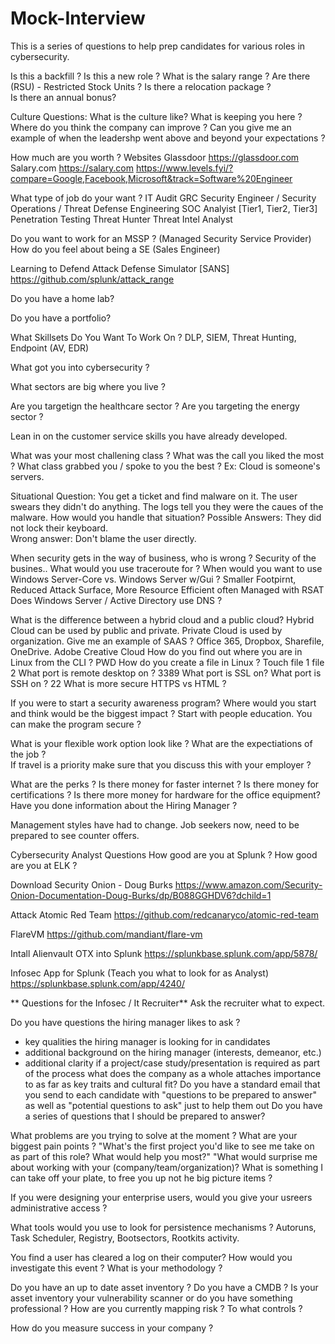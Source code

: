 # Mock-Interview

This is a series of questions to help prep candidates for various roles in cybersecurity.


Is this a backfill ?  Is this a new role ?
What is the salary range ?
Are there (RSU) - Restricted Stock Units ?
Is there a relocation package ?  
Is there an annual bonus?


Culture Questions:
What is the culture like?
What is keeping you here ?
Where do you think the company can improve ?
Can you give me an example of when the leadershp went above and beyond your expectations ?



How much are you worth ?
Websites
Glassdoor  https://glassdoor.com
Salary.com https://salary.com
https://www.levels.fyi/?compare=Google,Facebook,Microsoft&track=Software%20Engineer


What type of job do your want ?
IT Audit
GRC
Security Engineer / Security Operations / Threat Defense Engineering
SOC Analyist [Tier1, Tier2, Tier3]
Penetration Testing
Threat Hunter
Threat Intel Analyst

Do you want to work for an MSSP ?  (Managed Security Service Provider)
How do you feel about being a SE (Sales Engineer)


Learning to Defend
Attack Defense Simulator [SANS]
https://github.com/splunk/attack_range

Do you have a home lab?


Do you have a portfolio?


What Skillsets Do You Want To Work On ?
DLP, SIEM, Threat Hunting, Endpoint (AV, EDR)


What got you into cybersecurity ?


What sectors are big where you live ?

Are you targetign the healthcare sector ?
Are you targeting the energy sector ?

Lean in on the customer service skills you have already developed.

What was your most challening class ?
What was the call you liked the most ?
What class grabbed you / spoke to you the best ?
Ex:  Cloud is someone's servers.  


Situational Question:
You get a ticket and find malware on it.  The user swears they didn't do anything. 
The logs tell you they were the caues of the malware.  How would you handle that situation?
Possible Answers:  They did not lock their keyboard.  
Wrong answer: Don't blame the user directly. 

When security gets in the way of business, who is wrong ?  Security of the busines..
What would you use traceroute for ?
When would you want to use Windows Server-Core vs. Windows Server w/Gui ?
Smaller Footpirnt, Reduced Attack Surface, More Resource Efficient often Managed with RSAT
Does Windows Server / Active Directory use DNS ?

What is the difference between a hybrid cloud and a public cloud?
Hybrid Cloud can be used by public and private.  Private Cloud is used by organization.
Give me an example of SAAS ?  Office 365, Dropbox, Sharefile, OneDrive.  Adobe Creative Cloud
How do you find out where you are in Linux from the CLI ? PWD
How do you create a file in Linux ?  Touch file 1 file 2
What port is remote desktop on ? 3389
What port is SSL on?
What port is SSH on ?  22
What is more secure HTTPS vs HTML ?

If you were to start a security awareness program?  Where would you start and think would be the biggest impact ?
Start with people education.  You can make the program secure ?


What is your flexible work option look like ?
What are the expectiations of the job ?   
If travel is a priority make sure that you discuss this with your employer ?

What are the perks ?  Is there money for faster internet ?  Is there money for certifications ?  Is there more money for hardware for the office equipment?
Have you done information about the Hiring Manager ?

Management styles have had to change.  Job seekers now, need to be prepared to see counter offers.  

Cybersecurity Analyst Questions
How good are you at Splunk ?
How good are you at ELK ?

Download Security Onion - Doug Burks
https://www.amazon.com/Security-Onion-Documentation-Doug-Burks/dp/B088GGHDV6?dchild=1

Attack 
Atomic Red Team
https://github.com/redcanaryco/atomic-red-team

FlareVM
https://github.com/mandiant/flare-vm

Intall Alienvault OTX into Splunk
https://splunkbase.splunk.com/app/5878/

Infosec App for Splunk  (Teach you what to look for as Analyst)
https://splunkbase.splunk.com/app/4240/

**
Questions for the Infosec / It Recruiter**
Ask the recruiter what to expect.


Do you have questions the hiring manager likes to ask ?
- key qualities the hiring manager is looking for in candidates 
- additional background on the hiring manager (interests, demeanor, etc.)
- additional clarity if a project/case study/presentation is required as part of the process
what does the company as a whole attaches importance to as far as key traits and cultural fit?
Do you have a standard email that you send to each candidate with "questions to be prepared to answer" as well as "potential questions to ask" just to help them out
Do you have a series of questions that I should be prepared to answer?

What problems are you trying to solve at the moment ?
What are your biggest pain points ?
"What's the first project you'd like to see me take on as part of this role? What would help you most?"
"What would surprise me about working with your (company/team/organization)?
What is something I can take off your plate, to free you up not he big picture items ? 

If you were designing your enterprise users, would you give your usreers administrative access ?


What tools would you use to look for persistence mechanisms ?
Autoruns, Task Scheduler, Registry,
Bootsectors, Rootkits activity.


You find a user has cleared a log on their computer?
How would you investigate this event ?  What is your methodology ?


Do you have an up to date asset inventory ?
Do you have a CMDB ?
Is your asset inventory your vulnerability scanner or do you have something professional ?
How are you currently mapping risk ?  To what controls ?

How do you measure success in your company ? 


